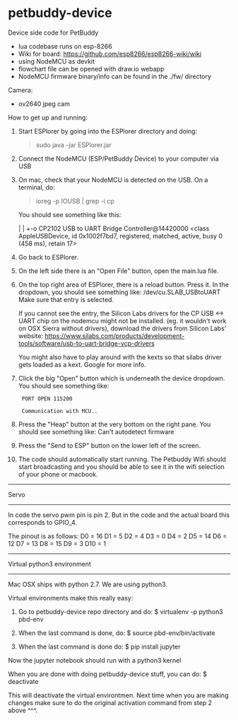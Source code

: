 # petbuddy-device

Device side code for PetBuddy
  - lua codebase runs on esp-8266
  - Wiki for board: https://github.com/esp8266/esp8266-wiki/wiki
  - using NodeMCU as devkit
  - flowchart file can be opened with draw.io webapp
  - NodeMCU firmware binary/info can be found in the ./fw/ directory

Camera:
  - ov2640 jpeg cam

How to get up and running:
1. Start ESPlorer by going into the ESPlorer directory and doing:
	> sudo java -jar ESPlorer.jar

2. Connect the NodeMCU (ESP/PetBuddy Device) to your computer via USB
3. On mac, check that your NodeMCU is detected on the USB. On a
   terminal, do:
	> ioreg -p IOUSB | grep -i cp

	You should see something like this:
	
	  | | +-o CP2102 USB to UART Bridge Controller@14420000  <class AppleUSBDevice, id 0x1002f7bd7, registered, matched, active, busy 0 (458 ms), retain 17>

4. Go back to ESPlorer.

5. On the left side there is an "Open File" button, open the main.lua
   file.

6. On the top right area of ESPlorer, there is a reload
   button. Press it. In the dropdown, you should see something
   like:
   /dev/cu.SLAB_USBtoUART
   Make sure that entry is selected.

   If you cannot see the entry, the Silicon Labs drivers for the CP
   USB <-> UART chip on the nodemcu might not be installed.
   (eg. it wouldn't work on OSX Sierra without drivers),
   download the drivers from Silicon Labs' website:
   https://www.silabs.com/products/development-tools/software/usb-to-uart-bridge-vcp-drivers

   You might also have to play around with the kexts so that silabs
   driver gets loaded as a kext. Google for more info.

7. Click the big "Open" button which is underneath the device
   dropdown. You should see something like:
   		
		PORT OPEN 115200

		Communication with MCU..

8. Press the "Heap" button at the very bottom on the right pane.
   You should see something like:
   Can't autodetect firmware

9. Press the "Send to ESP" button on the lower left of the
   screen.

10. The code should automatically start running. The Petbuddy
   Wifi should start broadcasting and you should be able to
   see it in the wifi selection of your phone or macbook.


*****************************
Servo
*****************************
In code the servo pwm pin is pin 2. But in the code and the actual board this
corresponds to GPIO_4.

The pinout is as follows:
D0   = 16
D1   = 5
D2   = 4
D3   = 0
D4   = 2
D5   = 14
D6   = 12
D7   = 13
D8   = 15
D9   = 3
D10  = 1


*****************************
Virtual python3 environment
*****************************
Mac OSX ships with python 2.7. We are using python3.

Virtual environments make this really easy:
1. Go to petbuddy-device repo directory and do:
    $ virtualenv -p python3 pbd-env

2. When the last command is done, do:
    $ source pbd-env/bin/activate

3. When the last command is done do:
    $ pip install jupyter

Now the jupyter notebook should run with a python3 kernel

When you are done with doing petbuddy-device stuff, you can do:
    $ deactivate

This will deactivate the virtual environtmen. Next time when you
are making changes make sure to do the original activation command
from step 2 above ^^^.



